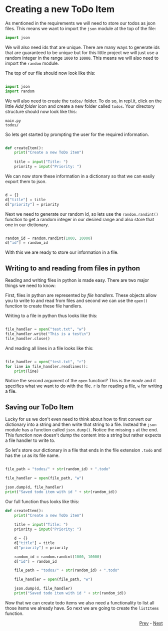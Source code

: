 # Creating a new ToDo Item

As mentioned in the requirements we will need to store our todos as json files. This means we want to 
import the `json` module at the top of the file:

```python
import json
```

We will also need ids that are unique. There are many ways to generate ids that are guaranteed to be unique
but for this little project we will just use a random integer in the range `1000` to `10000`. This means we will also
need to import the `random` module. 

The top of our file should now look like this:

```python 

import json
import random
```

We will also need to create the `todos/` folder. To do so, in repl.it, click on the little *Add folder* icon and create a new 
folder called `todos`. Your directory structure should now look like this:

```
main.py
todos/
```

So lets get started by prompting the user for the required information. 

```python

def createItem():
    print("Create a new ToDo item")
    
    title = input("Title: ")
    priority = input("Priority: ")
```

We can now store these information in a dictionary so that we can easily export them to json. 

```python

d = {}
d["title"] = title
d["priority"] = priority
```

Next we need to generate our random id, so lets use the `random.randint()` function to get a random integer in our desired range 
and also store that one in our dictionary.

```python

random_id = random.randint(1000, 10000)
d["id"] = random_id
```

With this we are ready to store our information in a file. 

## Writing to and reading from files in python

Reading and writing files in python is made easy. There are two major things we need to know:

First, files in python are represented by *file handlers*. These objects allow you to write to and read from files and second we can use the `open()` function to create these file handlers. 

Writing to a file in python thus looks like this:

```python

file_handler = open("test.txt", "w")
file_handler.write("This is a test\n")
file_handler.close()
```

And reading all lines in a file looks like this:

```python

file_handler = open("test.txt", "r")
for line in file_handler.readlines():
    print(line)
```

Notice the second argument of the `open` function? This is the *mode* and it specifies what we want to do with the file. 
`r` is for reading a file, `w` for writing a file.

## Saving our ToDo Item

Lucky for us we don't even need to think about how to first convert our dictionary into a string and then write that string to 
a file. Instead the `json` module has a function called `json.dump()`. Notice the missing `s` at the end. This function now doesn't dump the content into a string but rather expects a file handler to write to. 

So let's store our dictionary in a file that ends in the file extension `.todo` and has the `id` as its file name. 

```python

file_path = "todos/" + str(random_id) + ".todo"

file_handler = open(file_path, "w")

json.dump(d, file_handler)
print("Saved todo item with id " + str(random_id))
```

Our full function thus looks like this:

```python
def createItem():
    print("Create a new ToDo item")
    
    title = input("Title: ")
    priority = input("Priority: ")

    d = {}
    d["title"] = title
    d["priority"] = priority

    random_id = random.randint(1000, 10000)
    d["id"] = random_id

    file_path = "todos/" + str(random_id) + ".todo"

    file_handler = open(file_path, "w")

    json.dump(d, file_handler)
    print("Saved todo item with id " + str(random_id))
```

Now that we can create todo items we also need a functionality to list all those items we already have. So next we are going to 
create the `listItems` function. 

<div align="right">
   
   [Prev](interface.md) - [Next](list.md)
</div>